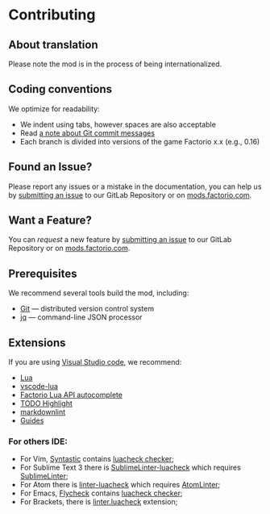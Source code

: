 # Contributing

## About translation

Please note the mod is in the process of being internationalized.

## Coding conventions

We optimize for readability:

* We indent using tabs, however spaces are also acceptable
* Read [a note about Git commit messages](https://tbaggery.com/2008/04/19/a-note-about-git-commit-messages.html)
* Each branch is divided into versions of the game Factorio x.x (e.g., 0.16)

## Found an Issue?
Please report any issues or a mistake in the documentation, you can help us by
[submitting an issue](https://gitlab.com/ZwerOxotnik/timesaver-for-crafting/issues) to our GitLab Repository or on [mods.factorio.com](https://mods.factorio.com/mod/timesaver-for-crafting/discussion).

## Want a Feature?
You can *request* a new feature by [submitting an issue](https://gitlab.com/ZwerOxotnik/timesaver-for-crafting/issues) to our GitLab
Repository or on [mods.factorio.com](https://mods.factorio.com/mod/timesaver-for-crafting/discussion).

## Prerequisites

We recommend several tools build the mod, including:

* [Git](https://git-scm.com) — distributed version control system
* [jq](https://stedolan.github.io/jq/) — command-line JSON processor

## Extensions

If you are using [Visual Studio code](https://code.visualstudio.com), we recommend:

* [Lua](https://marketplace.visualstudio.com/items?itemName=keyring.Lua)
* [vscode-lua](https://marketplace.visualstudio.com/items?itemName=trixnz.vscode-lua)
* [Factorio Lua API autocomplete](https://marketplace.visualstudio.com/items?itemName=svizzini.factorio-lua-api-autocomplete)
* [TODO Highlight](https://marketplace.visualstudio.com/items?itemName=wayou.vscode-todo-highlight)
* [markdownlint](https://marketplace.visualstudio.com/items?itemName=DavidAnson.vscode-markdownlint)
* [Guides](https://marketplace.visualstudio.com/items?itemName=spywhere.guides)

### For others IDE:

* For Vim, [Syntastic](https://github.com/vim-syntastic/syntastic) contains [luacheck checker](https://github.com/vim-syntastic/syntastic/wiki/Lua%3A---luacheck);
* For Sublime Text 3 there is [SublimeLinter-luacheck](https://packagecontrol.io/packages/SublimeLinter-luacheck) which requires [SublimeLinter](https://sublimelinter.readthedocs.io/en/latest/);
* For Atom there is [linter-luacheck](https://atom.io/packages/linter-luacheck) which requires [AtomLinter](https://github.com/steelbrain/linter);
* For Emacs, [Flycheck](http://www.flycheck.org/en/latest/) contains [luacheck checker](http://www.flycheck.org/en/latest/languages.html#lua);
* For Brackets, there is [linter.luacheck](https://github.com/Malcolm3141/brackets-luacheck) extension;

